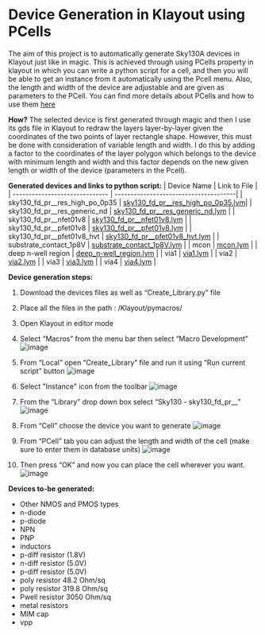 # Device Generation in Klayout using PCells

The aim of this project is to automatically generate Sky130A devices in Klayout just like in magic. This is achieved through using PCells property in klayout in which you can write a python script for a cell, and then you will be able to get an instance from it automatically using the Pcell menu. Also, the length and width of the device are adjustable and are given as parameters to the PCell. You can find more details about PCells and how to use them [here](https://www.klayout.de/doc/about/about_pcells.html)

**How?** The selected device is first generated through magic and then I use its gds file in Klayout to redraw the layers layer-by-layer given the coordinates of the two points of layer rectangle shape. However, this must be done with consideration of variable length and width. I do this by adding a factor to the coordinates of the layer polygon which belongs to the device with minimum length and width and this factor depends on the new given length or width of the device (parameters in the Pcell). 

**Generated devices and links to python script:**
| Device Name                    | Link to File                          |
| ------------------------------ | --------------------------------------|
| sky130_fd_pr__res_high_po_0p35 | [sky130_fd_pr__res_high_po_0p35.lym]()|
| sky130_fd_pr__res_generic_nd   | [sky130_fd_pr__res_generic_nd.lym]()  |
| sky130_fd_pr__nfet01v8         | [sky130_fd_pr__nfet01v8.lym]()        |
| sky130_fd_pr__pfet01v8         | [sky130_fd_pr__pfet01v8.lym]()        |
| sky130_fd_pr__pfet01v8_hvt     | [sky130_fd_pr__pfet01v8_hvt.lym]()    |
| substrate_contact_1p8V         | [substrate_contact_1p8V.lym]()        |
| mcon                           | [mcon.lym]()                          |
| deep n-well region             | [deep_n-well_region.lym]()            |
| via1                           | [via1.lym]()                          |
| via2                           | [via2.lym]()                          |
| via3                           | [via3.lym]()                          |
| via4                           | [via4.lym]()                          |




**Device generation steps:**

1. Download the devices files as well as “Create_Library.py” file  
2. Place all the files in the path : /Klayout/pymacros/ 
3. Open Klayout in editor mode
4. Select “Macros” from the menu bar then select “Macro Development”
    ![image](https://user-images.githubusercontent.com/79912650/120478572-489ded00-c3ad-11eb-9e38-13a3f5c7aa48.png)
    
5. From “Local” open “Create_Library” file and run it using “Run current script” button
    ![image](https://user-images.githubusercontent.com/79912650/120478859-97e41d80-c3ad-11eb-9b9e-0a8e83672d7b.png)
    
6. Select "Instance" icon from the toolbar 
    ![image](https://user-images.githubusercontent.com/79912650/120478951-afbba180-c3ad-11eb-9482-c2e3ad261db2.png)
    
7. From the “Library” drop down box select “Sky130 - sky130_fd_pr__”
    ![image](https://user-images.githubusercontent.com/79912650/120479062-ccf07000-c3ad-11eb-8983-40f17f3076f7.png)
    
8. From “Cell” choose the device you want to generate
    ![image](https://user-images.githubusercontent.com/79912650/120479232-fe693b80-c3ad-11eb-817d-c84b54e3fecc.png)
    
9. From “PCell” tab you can adjust the length and width of the cell (make sure to enter them in database units)
    ![image](https://user-images.githubusercontent.com/79912650/120479390-32446100-c3ae-11eb-8d23-872fbace0c0d.png)
    
10. Then press “OK” and now you can place the cell wherever you want. 
    ![image](https://user-images.githubusercontent.com/79912650/120479699-894a3600-c3ae-11eb-920a-4737bec7ec73.png)
    
    
**Devices to-be generated:**
* Other NMOS and PMOS types
* n-diode
* p-diode
* NPN
* PNP
* inductors
* p-diff resistor (1.8V)
* n-diff resistor (5.0V)
* p-diff resistor (5.0V)
* poly resistor 48.2 Ohm/sq
* poly resistor 319.8 Ohm/sq
* Pwell resistor 3050 Ohm/sq
* metal resistors
* MIM cap
* vpp
